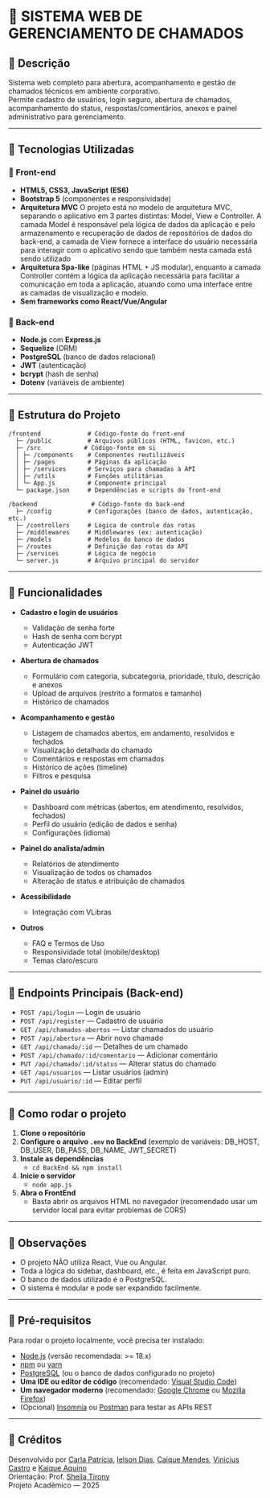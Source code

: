 # 📌 SISTEMA WEB DE GERENCIAMENTO DE CHAMADOS

## 📍 Descrição

Sistema web completo para abertura, acompanhamento e gestão de chamados técnicos em ambiente corporativo.  
Permite cadastro de usuários, login seguro, abertura de chamados, acompanhamento do status, respostas/comentários, anexos e painel administrativo para gerenciamento.

---

## 📍 Tecnologias Utilizadas

### 🔹 Front-end

- **HTML5, CSS3, JavaScript (ES6)**
- **Bootstrap 5** (componentes e responsividade)
- **Arquitetura MVC** O projeto está no modelo de arquitetura MVC, separando o aplicativo em 3 partes distintas: Model, View e Controller. A camada Model é responsável pela lógica de dados da aplicação e pelo armazenamento e recuperação de dados de repositórios de dados do back-end, a camada de View fornece a interface do usuário necessária para interagir com o aplicativo sendo que também nesta camada está sendo utilizado
- **Arquitetura Spa-like**   (páginas HTML + JS modular), enquanto a camada Controller contém a lógica da aplicação necessária para facilitar a comunicação em toda a aplicação, atuando como uma interface entre as camadas de visualização e modelo.
- **Sem frameworks como React/Vue/Angular**

### 🔹 Back-end

- **Node.js** com **Express.js**
- **Sequelize** (ORM)
- **PostgreSQL** (banco de dados relacional)
- **JWT** (autenticação)
- **bcrypt** (hash de senha)
- **Dotenv** (variáveis de ambiente)

---

## 📍 Estrutura do Projeto

```
/frontend             # Código-fonte do front-end
  ├─ /public          # Arquivos públicos (HTML, favicon, etc.)
  ├─ /src            # Código-fonte em si
  │ ├─ /components    # Componentes reutilizáveis
  │ ├─ /pages         # Páginas da aplicação
  │ ├─ /services      # Serviços para chamadas à API
  │ ├─ /utils         # Funções utilitárias
  │ └─ App.js         # Componente principal
  └─ package.json     # Dependências e scripts do front-end

/backend               # Código-fonte do back-end
  ├─ /config          # Configurações (banco de dados, autenticação, etc.)
  ├─ /controllers     # Lógica de controle das rotas
  ├─ /middlewares     # Middlewares (ex: autenticação)
  ├─ /models          # Modelos do banco de dados
  ├─ /routes          # Definição das rotas da API
  ├─ /services        # Lógica de negócio
  └─ server.js        # Arquivo principal do servidor
```

---

## 📍 Funcionalidades

- **Cadastro e login de usuários**
  - Validação de senha forte
  - Hash de senha com bcrypt
  - Autenticação JWT

- **Abertura de chamados**
  - Formulário com categoria, subcategoria, prioridade, título, descrição e anexos
  - Upload de arquivos (restrito a formatos e tamanho)
  - Histórico de chamados

- **Acompanhamento e gestão**
  - Listagem de chamados abertos, em andamento, resolvidos e fechados
  - Visualização detalhada do chamado
  - Comentários e respostas em chamados
  - Histórico de ações (timeline)
  - Filtros e pesquisa

- **Painel do usuário**
  - Dashboard com métricas (abertos, em atendimento, resolvidos, fechados)
  - Perfil do usuário (edição de dados e senha)
  - Configurações (idioma)

- **Painel do analista/admin**
  - Relatórios de atendimento
  - Visualização de todos os chamados
  - Alteração de status e atribuição de chamados

- **Acessibilidade**
  - Integração com VLibras

- **Outros**
  - FAQ e Termos de Uso
  - Responsividade total (mobile/desktop)
  - Temas claro/escuro

---

## 📍 Endpoints Principais (Back-end)

- `POST /api/login` — Login de usuário
- `POST /api/register` — Cadastro de usuário
- `GET /api/chamados-abertos` — Listar chamados do usuário
- `POST /api/abertura` — Abrir novo chamado
- `GET /api/chamado/:id` — Detalhes de um chamado
- `POST /api/chamado/:id/comentario` — Adicionar comentário
- `PUT /api/chamado/:id/status` — Alterar status do chamado
- `GET /api/usuarios` — Listar usuários (admin)
- `PUT /api/usuario/:id` — Editar perfil

---

## 📍 Como rodar o projeto

1. **Clone o repositório**
2. **Configure o arquivo `.env` no BackEnd** (exemplo de variáveis: DB_HOST, DB_USER, DB_PASS, DB_NAME, JWT_SECRET)
3. **Instale as dependências**
   - `cd BackEnd && npm install`
4. **Inicie o servidor**
   - `node app.js`
5. **Abra o FrontEnd**
   - Basta abrir os arquivos HTML no navegador (recomendado usar um servidor local para evitar problemas de CORS)

---

## 📍 Observações

- O projeto NÃO utiliza React, Vue ou Angular.
- Toda a lógica do sidebar, dashboard, etc., é feita em JavaScript puro.
- O banco de dados utilizado é o PostgreSQL.
- O sistema é modular e pode ser expandido facilmente.

---

## 📍 Pré-requisitos

Para rodar o projeto localmente, você precisa ter instalado:

- [Node.js](https://nodejs.org/) (versão recomendada: >= 18.x)
- [npm](https://www.npmjs.com/) ou [yarn](https://yarnpkg.com/)
- [PostgreSQL](https://www.postgresql.org/) (ou o banco de dados configurado no projeto)
- **Uma IDE ou editor de código** (recomendado: [Visual Studio Code](https://code.visualstudio.com/))
- **Um navegador moderno** (recomendado: [Google Chrome](https://www.google.com/chrome/) ou [Mozilla Firefox](https://www.mozilla.org/firefox/))
- (Opcional) [Insomnia](https://insomnia.rest/) ou [Postman](https://www.postman.com/) para testar as APIs REST

---

## 📍 Créditos

Desenvolvido por [Carla Patrícia](https://www.linkedin.com/in/carlapatriciasg/), [Ielson Dias](https://www.linkedin.com/in/ielson-dias/), [Caique Mendes](https://www.linkedin.com/in/caiquemendes-/), [Vinicius Castro](https://www.linkedin.com/in/vinicius-castrodev/) e [Kaique Aquino](https://www.linkedin.com/in/kaique-aquino/)  
Orientação: Prof. [Sheila Tirony](https://www.linkedin.com/in/sheila-tirony-a2207924/)  
Projeto Acadêmico — 2025
